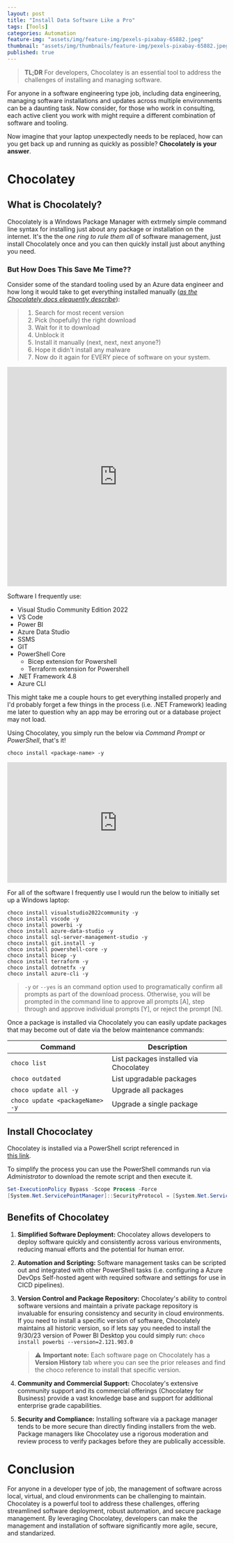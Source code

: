 ```yaml
---
layout: post
title: "Install Data Software Like a Pro"
tags: [Tools]
categories: Automation
feature-img: "assets/img/feature-img/pexels-pixabay-65882.jpeg"
thumbnail: "assets/img/thumbnails/feature-img/pexels-pixabay-65882.jpeg"
published: true
---
```


> **TL;DR** For developers, Chocolatey is an essential tool to address the challenges of installing and managing software.

For anyone in a software engineering type job, including data engineering, managing software installations and updates across multiple environments can be a daunting task. Now consider, for those who work in consulting, each active client you work with might require a different combination of software and tooling.

Now imagine that your laptop unexpectedly needs to be replaced, how can you get back up and running as quickly as possible? **Chocolately is your answer**.
# Chocolatey
## What is Chocolately?
Chocolately is a Windows Package Manager with extrmely simple command line syntax for installing just about any package or installation on the internet. It's the the _one ring to rule them all_ of software management, just install Chocolately once and you can then quickly install just about anything you need.


### But How Does This Save Me Time??
Consider some of the standard tooling used by an Azure data engineer and how long it would take to get everything installed manually ([_as the Chocolately docs elequently describe_](https://docs.chocolatey.org/en-us/why#what-is-chocolatey)):

>1. Search for most recent version
>1. Pick (hopefully) the right download
>1. Wait for it to download
>1. Unblock it
>1. Install it manually (next, next, next anyone?)
>1. Hope it didn't install any malware
>1. Now do it again for EVERY piece of software on your system.

<div style="width:100%;height:0;padding-bottom:100%;position:relative;"><iframe src="https://giphy.com/embed/um2kBnfo55iW4ZH1Fa" width="100%" height="100%" style="position:absolute" frameBorder="0" class="giphy-embed" allowFullScreen></iframe></div><p><a href="https://giphy.com/gifs/bombaysoftwares-waiting-mr-bean-still-um2kBnfo55iW4ZH1Fa"></a></p>

Software I frequently use:
- Visual Studio Community Edition 2022
- VS Code
- Power BI
- Azure Data Studio
- SSMS
- GIT
- PowerShell Core
  - Bicep extension for Powershell
  - Terraform extension for Powershell
- .NET Framework 4.8
- Azure CLI

This might take me a couple hours to get everything installed properly and I'd probably forget a few things in the process (i.e. .NET Framework) leading me later to question why an app may be erroring out or a database project may not load.

Using Chocolatey, you simply run the below via _Command Prompt_ or _PowerShell_, that's it!
```shell
choco install <package-name> -y
```
<div style="width:100%;height:0;padding-bottom:55%;position:relative;"><iframe src="https://giphy.com/embed/rcqxcl5DGhM9q" width="100%" height="100%" style="position:absolute" frameBorder="0" class="giphy-embed" allowFullScreen></iframe></div><p><a href="https://giphy.com/gifs/rcqxcl5DGhM9q"></a></p>

For all of the software I frequently use I would run the below to initially set up a Windows laptop:

```shell
choco install visualstudio2022community -y
choco install vscode -y
choco install powerbi -y
choco install azure-data-studio -y
choco install sql-server-management-studio -y
choco install git.install -y
choco install powershell-core -y
choco install bicep -y
choco install terraform -y
choco install dotnetfx -y
choco install azure-cli -y
```
> `-y` or `--yes` is an command option used to programatically confirm all prompts as part of the download process. Otherwise, you will be prompted in the command line to approve all prompts [A], step through and approve individual prompts [Y], or reject the prompt [N].

Once a package is installed via Chocolately you can easily update packages that may become out of date via the below maintenance commands:

| Command                        |  Description                           |
|--------------------------------|----------------------------------------|
| `choco list`                   | List packages installed via Chocolatey |
| `choco outdated`               | List upgradable packages               |
| `choco update all -y`          | Upgrade all packages                   |
| `choco update <packageName> -y`| Upgrade a single package               |

## Install Chococlatey
Chocolatey is installed via a PowerShell script referenced in  
[this link](https://chocolatey.org/install#individual).

To simplify the process you can use the PowerShell commands run via _Administrator_ to download the remote script and then execute it.

```powershell
Set-ExecutionPolicy Bypass -Scope Process -Force
[System.Net.ServicePointManager]::SecurityProtocol = [System.Net.ServicePointManager]::SecurityProtocol -bor 3072; iex ((New-Object System.Net.WebClient).DownloadString('https://community.chocolatey.org/install.ps1'))
```
## Benefits of Chocolatey
1. **Simplified Software Deployment:** Chocolatey allows developers to deploy software quickly and consistently across various environments, reducing manual efforts and the potential for human error.

1. **Automation and Scripting:** Software management tasks can be scripted out and integrated with other PowerShell tasks (i.e. configuring a Azure DevOps Self-hosted agent with required software and settings for use in CICD pipelines).

1. **Version Control and Package Repository:** Chocolatey's ability to control software versions and maintain a private package repository is invaluable for ensuring consistency and security in cloud environments. If you need to install a specific version of software, Chocolately maintains all historic version, so if lets say you needed to install the 9/30/23 version of Power BI Desktop you could simply run:
`choco install powerbi --version=2.121.903.0`
    >⚠️ **Important note:** Each software page on Chocolately has a **Version History** tab where you can see the prior releases and find the choco reference to install that specific version.

1. **Community and Commercial Support:** Chocolatey's extensive community support and its commercial offerings (Chocolatey for Business) provide a vast knowledge base and support for additional enterprise grade capabilities.

1. **Security and Compliance:** Installing software via a package manager tends to be more secure than directly finding installers from the web. Package managers like Chocolatey use a rigorous moderation and review process to verify packages before they are publically accessible.

# Conclusion
For anyone in a developer type of job, the management of software across local, virtual, and cloud environments can be challenging to maintain. Chocolatey is a powerful tool to address these challenges, offering streamlined software deployment, robust automation, and secure package management. By leveraging Chocolatey, developers can make the management and installation of software significantly more agile, secure, and standarized.